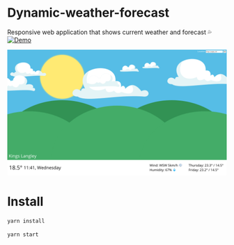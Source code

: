 # Dynamic-weather-forecast

Responsive web application that shows current weather and forecast 💦
[![Demo](https://i.imgur.com/xHgFi3A.png)](https://mantasmikal.github.io/flamingo/)

![Flamingo](/src/assets/demo.png)

# Install

```yarn install```

```yarn start```